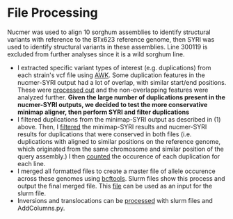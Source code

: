 # File Processing
Nucmer was used to align 10 sorghum assemblies to identify structural variants with reference to the BTx623 reference genome, then SYRI was used to identify structural variants in these assemblies.  Line 300119 is excluded from further analyses since it is a wild sorghum line.
- I extracted specific variant types of interest (e.g. duplications) from each strain's vcf file using [AWK](DuplicationProc.slurm). Some duplication features in the nucmer-SYRI output had a lot of overlap, with similar start/end positions. These were [processed out](DuplicationProcessing.py) and the non-overlapping features were analyzed further. 
**Given the large number of duplications present in the nucmer-SYRI outputs, we decided to test the more conservative minimap aligner, then perform SYRI and filter duplications**  
- I filtered duplications from the minimap-SYRI output as described in (1) above. Then, I [filtered](DupSyri.py) the minimap-SYRI results and nucmer-SYRI results for duplications that were conserved in both files (i.e. duplications with aligned to similar positions on the reference genome, which originated from the same chromosome and similar position of the query assembly.)  I then [counted](AddColumns.py) the occurence of each duplication for each line.
- I merged all formatted files to create a master file of allele occurence across these genomes using [bcftools](ProcessingConservedDuplications.sh). Slurm files show this process and output the final merged file.  This [file](ExampleSyriOutput.vcf) can be used as an input for the slurm file.
- Inversions and translocations can be [processed](OtherVariants) with slurm files and AddColumns.py.
